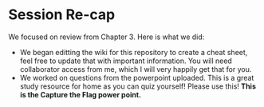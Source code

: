 # Session Re-cap
We focused on review from Chapter 3. Here is what we did:
- We began editting the wiki for this repository to create a cheat sheet, feel free to update that with important information. You will need collaborator access from me, which I will very happily get that for you.
- We worked on questions from the powerpoint uploaded. This is a great study resource for home as you can quiz yourself! Please use this! __This is the Capture the Flag power point.__
